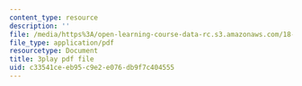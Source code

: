 ```yaml
---
content_type: resource
description: ''
file: /media/https%3A/open-learning-course-data-rc.s3.amazonaws.com/18-085-computational-science-and-engineering-i-fall-2008/c33541ceeb95c9e2e076db9f7c404555_Kv7eOsMVx6E.pdf
file_type: application/pdf
resourcetype: Document
title: 3play pdf file
uid: c33541ce-eb95-c9e2-e076-db9f7c404555
---
```

